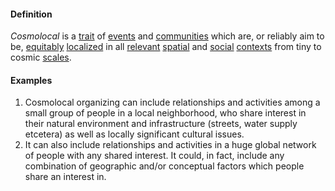 #### Definition
*Cosmolocal* is a [trait](https://github.com/gcassel/Modular-Organizing-Terminology/blob/master/terms/trait.md) of [events](https://github.com/gcassel/Modular-Organizing-Terminology/blob/master/terms/event.md) and [communities](https://github.com/gcassel/Modular-Organizing-Terminology/blob/master/terms/community.md) which are, or reliably aim to be, [equitably](https://github.com/gcassel/Modular-Organizing-Terminology/blob/master/terms/equitable.md) [localized](https://github.com/gcassel/Modular-Organizing-Terminology/blob/master/terms/localize.md) in all [relevant](https://github.com/gcassel/Modular-Organizing-Terminology/blob/master/terms/relevance.md) [spatial](https://github.com/gcassel/Modular-Organizing-Terminology/blob/master/terms/spacetime.md) and [social](https://github.com/gcassel/Modular-Organizing-Terminology/blob/master/terms/social.md) [contexts](https://github.com/gcassel/Modular-Organizing-Terminology/blob/master/terms/context.md) from tiny to cosmic [scales](https://github.com/gcassel/Modular-Organizing-Terminology/blob/master/terms/scale.md).
#### Examples
1. Cosmolocal organizing can include relationships and activities among a small group of people in a local neighborhood, who share interest in their natural environment and infrastructure (streets, water supply etcetera) as well as locally significant cultural issues.
2. It can also include relationships and activities in a huge global network of people with any shared interest.  It could, in fact, include any combination of geographic and/or conceptual factors which people share an interest in. 


